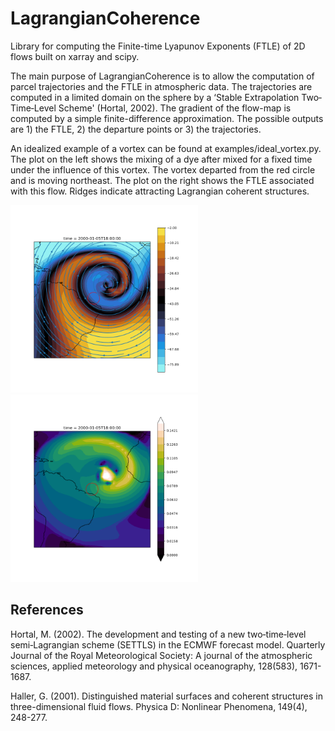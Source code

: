 # LagrangianCoherence

Library for computing the Finite-time Lyapunov Exponents (FTLE) of 2D flows built on xarray and scipy.
 
The main purpose of LagrangianCoherence is to allow the computation of parcel trajectories and the FTLE in 
atmospheric data. The trajectories are computed in a limited domain on the sphere by a 
‘Stable Extrapolation Two‐Time‐Level Scheme' (Hortal, 2002). The gradient of the flow-map is computed by
a simple finite-difference approximation. The possible outputs are 1) the FTLE, 2) the departure points or 3) the trajectories.

An idealized example of a vortex can be found at examples/ideal_vortex.py. The plot on the left shows the mixing of a dye after mixed for a fixed time under the influence of this vortex. The vortex departed from the red circle and is moving northeast. The plot on the right shows the FTLE associated with this flow. Ridges indicate attracting Lagrangian coherent structures.

<img src="https://github.com/gabrielmpp/LagrangianCoherence/blob/master/examples/figs/ideal_vortex.png?raw=true" width="300"><img src="https://github.com/gabrielmpp/LagrangianCoherence/blob/master/examples/figs/ideal_vortex_FTLE.png?raw=true" width="300">

## References

Hortal, M. (2002). The development and testing of a new two‐time‐level semi‐Lagrangian scheme (SETTLS) in the ECMWF forecast model. Quarterly Journal of the Royal Meteorological Society: A journal of the atmospheric sciences, applied meteorology and physical oceanography, 128(583), 1671-1687.


Haller, G. (2001). Distinguished material surfaces and coherent structures in three-dimensional fluid flows. Physica D: Nonlinear Phenomena, 149(4), 248-277.


